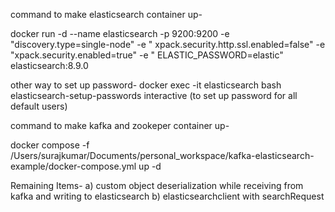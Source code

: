 command to make elasticsearch container up-

docker run -d --name elasticsearch -p 9200:9200 -e "discovery.type=single-node" -e "
xpack.security.http.ssl.enabled=false" -e "xpack.security.enabled=true" -e "
ELASTIC_PASSWORD=elastic" elasticsearch:8.9.0

other way to set up password-
docker exec -it elasticsearch bash
elasticsearch-setup-passwords interactive (to set up password for all default users)

command to make kafka and zookeper container up-

docker compose -f
/Users/surajkumar/Documents/personal_workspace/kafka-elasticsearch-example/docker-compose.yml up -d

Remaining Items-
a) custom object deserialization while receiving from kafka and writing to elasticsearch
b) elasticsearchclient with searchRequest

